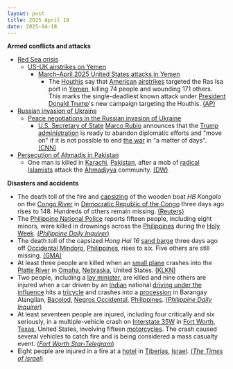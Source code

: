 ```yaml
---
layout: post
title: 2025 April 18
date: 2025-04-18
---
```



**Armed conflicts and attacks**

* [Red Sea crisis](https://en.wikipedia.org/wiki/Red_Sea_crisis "Red Sea crisis")
  + [US–UK airstrikes on Yemen](https://en.wikipedia.org/wiki/US%E2%80%93UK_airstrikes_on_Yemen "US–UK airstrikes on Yemen")
    - [March–April 2025 United States attacks in Yemen](https://en.wikipedia.org/wiki/March%E2%80%93April_2025_United_States_attacks_in_Yemen "March–April 2025 United States attacks in Yemen")
      * The [Houthis](https://en.wikipedia.org/wiki/Houthis "Houthis") say that [American](https://en.wikipedia.org/wiki/United_States_Armed_Forces "United States Armed Forces") [airstrikes](https://en.wikipedia.org/wiki/Airstrike "Airstrike") targeted the Ras Isa port in [Yemen](https://en.wikipedia.org/wiki/Yemen "Yemen"), killing 74 people and wounding 171 others. This marks the single-deadliest known attack under [President](https://en.wikipedia.org/wiki/President_of_the_United_States "President of the United States") [Donald Trump](https://en.wikipedia.org/wiki/Donald_Trump "Donald Trump")'s new campaign targeting the Houthis. [(AP)](https://apnews.com/article/yemen-us-airstrikes-563f61bbd96e1f2de68373fdf76c8811)
* [Russian invasion of Ukraine](https://en.wikipedia.org/wiki/Russian_invasion_of_Ukraine "Russian invasion of Ukraine")
  + [Peace negotiations in the Russian invasion of Ukraine](https://en.wikipedia.org/wiki/Peace_negotiations_in_the_Russian_invasion_of_Ukraine "Peace negotiations in the Russian invasion of Ukraine")
    - [U.S. Secretary of State](https://en.wikipedia.org/wiki/United_States_Secretary_of_State "United States Secretary of State") [Marco Rubio](https://en.wikipedia.org/wiki/Marco_Rubio "Marco Rubio") announces that the [Trump administration](https://en.wikipedia.org/wiki/Second_presidency_of_Donald_Trump "Second presidency of Donald Trump") is ready to abandon diplomatic efforts and "move on" if it is not possible to end [the war](https://en.wikipedia.org/wiki/Russo-Ukrainian_War "Russo-Ukrainian War") in "a matter of days". [(CNN)](https://edition.cnn.com/2025/04/18/europe/rubio-russia-war-in-ukraine-us-talks-intl-hnk/index.html)
* [Persecution of Ahmadis in Pakistan](https://en.wikipedia.org/wiki/Persecution_of_Ahmadis_%28Pakistan%29 "Persecution of Ahmadis (Pakistan)")
  + One man is killed in [Karachi](https://en.wikipedia.org/wiki/Karachi "Karachi"), [Pakistan](https://en.wikipedia.org/wiki/Pakistan "Pakistan"), after a mob of [radical Islamists](https://en.wikipedia.org/wiki/Islamic_extremism "Islamic extremism") attack the [Ahmadiyya](https://en.wikipedia.org/wiki/Ahmadiyya "Ahmadiyya") community. [(DW)](https://www.dw.com/en/pakistan-islamist-mob-beat-ahmadi-man-to-death-in-karachi/a-72284403)

**Disasters and accidents**

* The death toll of the fire and [capsizing](https://en.wikipedia.org/wiki/Capsizing "Capsizing") of the wooden boat *HB Kongolo* on the [Congo River](https://en.wikipedia.org/wiki/Congo_River "Congo River") in [Democratic Republic of the Congo](https://en.wikipedia.org/wiki/Democratic_Republic_of_the_Congo "Democratic Republic of the Congo") three days ago rises to 148. Hundreds of others remain missing. [(Reuters)](https://www.reuters.com/world/africa/least-148-people-die-after-boat-catches-fire-congo-sky-news-reports-2025-04-18/)
* The [Philippine National Police](https://en.wikipedia.org/wiki/Philippine_National_Police "Philippine National Police") reports fifteen people, including eight minors, were killed in drownings across the [Philippines](https://en.wikipedia.org/wiki/Philippines "Philippines") during the [Holy Week](https://en.wikipedia.org/wiki/Holy_Week "Holy Week"). [(*Philippine Daily Inquirer*)](https://newsinfo.inquirer.net/2053919/fwd-pnp-15-dead-in-drownings-on-holy-week)
* The death toll of the capsized *Hong Hai 16* [sand barge](https://en.wikipedia.org/wiki/Barge "Barge") three days ago off [Occidental Mindoro](https://en.wikipedia.org/wiki/Occidental_Mindoro "Occidental Mindoro"), [Philippines](https://en.wikipedia.org/wiki/Philippines "Philippines"), rises to six. Five others are still missing. [(GMA)](https://www.gmanetwork.com/news/topstories/regions/943189/coast-guard-recovers-2-more-bodies-from-capsized-chinese-ship/story/#goog_rewarded)
* At least three people are killed when an [small plane](https://en.wikipedia.org/wiki/Light_aircraft "Light aircraft") crashes into the [Platte River](https://en.wikipedia.org/wiki/Platte_River "Platte River") in [Omaha](https://en.wikipedia.org/wiki/Omaha%2C_Nebraska "Omaha, Nebraska"), [Nebraska](https://en.wikipedia.org/wiki/Nebraska "Nebraska"), United States. [(KLKN)](https://www.klkntv.com/three-dead-after-plane-crashes-into-platte-river-near-fremont/)
* Two people, including a [lay minister](https://en.wikipedia.org/wiki/Lay_ministry "Lay ministry"), are killed and nine others are injured when a car driven by an [Indian](https://en.wikipedia.org/wiki/India "India") national [driving under the influence](https://en.wikipedia.org/wiki/Driving_under_the_influence "Driving under the influence") hits a [tricycle](https://en.wikipedia.org/wiki/Tricycle "Tricycle") and crashes into a [procession](https://en.wikipedia.org/wiki/Procession "Procession") in Barangay Alangilan, [Bacolod](https://en.wikipedia.org/wiki/Bacolod "Bacolod"), [Negros Occidental](https://en.wikipedia.org/wiki/Negros_Occidental "Negros Occidental"), [Philippines](https://en.wikipedia.org/wiki/Philippines "Philippines"). [(*Philippine Daily Inquirer*)](https://newsinfo.inquirer.net/2053987/2-killed-7-hurt-as-vehicle-rams-into-procession-in-bacolod)
* At least seventeen people are injured, including four critically and six seriously, in a multiple-vehicle crash on [Interstate 35W](https://en.wikipedia.org/wiki/Interstate_35W_%28Texas%29 "Interstate 35W (Texas)") in [Fort Worth](https://en.wikipedia.org/wiki/Fort_Worth%2C_Texas "Fort Worth, Texas"), [Texas](https://en.wikipedia.org/wiki/Texas "Texas"), United States, involving fifteen [motorcycles](https://en.wikipedia.org/wiki/Motorcycle "Motorcycle"). The crash caused several vehicles to catch fire and is being considered a mass casualty event. [(*Fort Worth Star-Telegram*)](https://www.star-telegram.com/news/local/fort-worth/article304562461.html)
* Eight people are injured in a fire at a [hotel](https://en.wikipedia.org/wiki/Hotel "Hotel") in [Tiberias](https://en.wikipedia.org/wiki/Tiberias "Tiberias"), [Israel](https://en.wikipedia.org/wiki/Israel "Israel"). [(*The Times of Israel*)](https://www.timesofisrael.com/liveblog_entry/firefighters-put-out-blaze-at-tiberias-hotel/)

